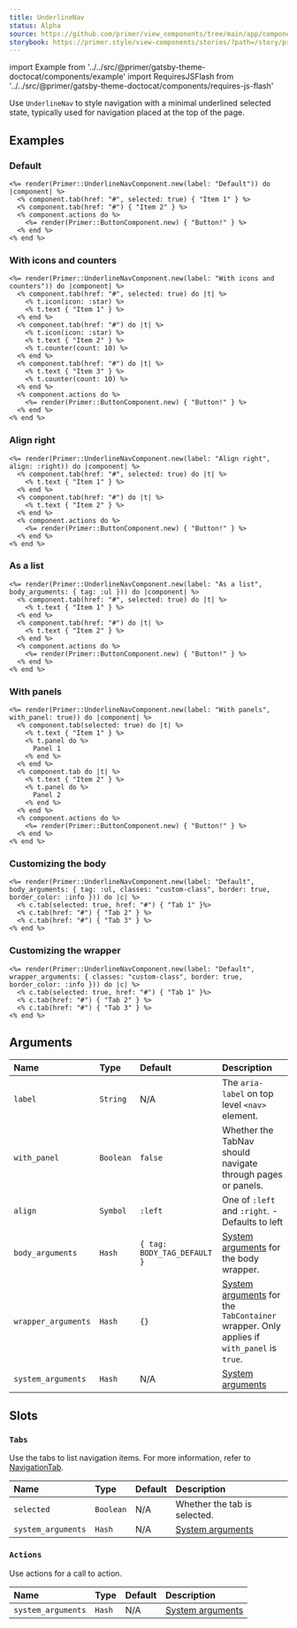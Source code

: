 ```yaml
---
title: UnderlineNav
status: Alpha
source: https://github.com/primer/view_components/tree/main/app/components/primer/underline_nav_component.rb
storybook: https://primer.style/view-components/stories/?path=/story/primer-underline-nav-component
---
```


import Example from '../../src/@primer/gatsby-theme-doctocat/components/example'
import RequiresJSFlash from '../../src/@primer/gatsby-theme-doctocat/components/requires-js-flash'

<RequiresJSFlash />

<!-- Warning: AUTO-GENERATED file, do not edit. Add code comments to your Ruby instead <3 -->

Use `UnderlineNav` to style navigation with a minimal
underlined selected state, typically used for navigation placed at the top
of the page.

## Examples

### Default

<Example src="  <nav aria-label='Default' data-view-component='true' class='UnderlineNav'>    <div data-view-component='true' class='UnderlineNav-body'>          <a href='#' aria-current='page' data-view-component='true' class='UnderlineNav-item'>          Item 1    </a>          <a href='#' data-view-component='true' class='UnderlineNav-item'>          Item 2    </a></div>      <div data-view-component='true' class='UnderlineNav-actions'>    <button type='button' data-view-component='true' class='btn'>    Button!  </button></div></nav>" />

```erb
<%= render(Primer::UnderlineNavComponent.new(label: "Default")) do |component| %>
  <% component.tab(href: "#", selected: true) { "Item 1" } %>
  <% component.tab(href: "#") { "Item 2" } %>
  <% component.actions do %>
    <%= render(Primer::ButtonComponent.new) { "Button!" } %>
  <% end %>
<% end %>
```

### With icons and counters

<Example src="  <nav aria-label='With icons and counters' data-view-component='true' class='UnderlineNav'>    <div data-view-component='true' class='UnderlineNav-body'>          <a href='#' aria-current='page' data-view-component='true' class='UnderlineNav-item'>    <svg aria-hidden='true' viewBox='0 0 16 16' version='1.1' data-view-component='true' height='16' width='16' class='octicon octicon-star UnderlineNav-octicon'>    <path fill-rule='evenodd' d='M8 .25a.75.75 0 01.673.418l1.882 3.815 4.21.612a.75.75 0 01.416 1.279l-3.046 2.97.719 4.192a.75.75 0 01-1.088.791L8 12.347l-3.766 1.98a.75.75 0 01-1.088-.79l.72-4.194L.818 6.374a.75.75 0 01.416-1.28l4.21-.611L7.327.668A.75.75 0 018 .25zm0 2.445L6.615 5.5a.75.75 0 01-.564.41l-3.097.45 2.24 2.184a.75.75 0 01.216.664l-.528 3.084 2.769-1.456a.75.75 0 01.698 0l2.77 1.456-.53-3.084a.75.75 0 01.216-.664l2.24-2.183-3.096-.45a.75.75 0 01-.564-.41L8 2.694v.001z'></path></svg>      <span data-view-component='true'>Item 1</span>    </a>          <a href='#' data-view-component='true' class='UnderlineNav-item'>    <svg aria-hidden='true' viewBox='0 0 16 16' version='1.1' data-view-component='true' height='16' width='16' class='octicon octicon-star UnderlineNav-octicon'>    <path fill-rule='evenodd' d='M8 .25a.75.75 0 01.673.418l1.882 3.815 4.21.612a.75.75 0 01.416 1.279l-3.046 2.97.719 4.192a.75.75 0 01-1.088.791L8 12.347l-3.766 1.98a.75.75 0 01-1.088-.79l.72-4.194L.818 6.374a.75.75 0 01.416-1.28l4.21-.611L7.327.668A.75.75 0 018 .25zm0 2.445L6.615 5.5a.75.75 0 01-.564.41l-3.097.45 2.24 2.184a.75.75 0 01.216.664l-.528 3.084 2.769-1.456a.75.75 0 01.698 0l2.77 1.456-.53-3.084a.75.75 0 01.216-.664l2.24-2.183-3.096-.45a.75.75 0 01-.564-.41L8 2.694v.001z'></path></svg>      <span data-view-component='true'>Item 2</span>    <span title='10' data-view-component='true' class='Counter'>10</span></a>          <a href='#' data-view-component='true' class='UnderlineNav-item'>          <span data-view-component='true'>Item 3</span>    <span title='10' data-view-component='true' class='Counter'>10</span></a></div>      <div data-view-component='true' class='UnderlineNav-actions'>    <button type='button' data-view-component='true' class='btn'>    Button!  </button></div></nav>" />

```erb
<%= render(Primer::UnderlineNavComponent.new(label: "With icons and counters")) do |component| %>
  <% component.tab(href: "#", selected: true) do |t| %>
    <% t.icon(icon: :star) %>
    <% t.text { "Item 1" } %>
  <% end %>
  <% component.tab(href: "#") do |t| %>
    <% t.icon(icon: :star) %>
    <% t.text { "Item 2" } %>
    <% t.counter(count: 10) %>
  <% end %>
  <% component.tab(href: "#") do |t| %>
    <% t.text { "Item 3" } %>
    <% t.counter(count: 10) %>
  <% end %>
  <% component.actions do %>
    <%= render(Primer::ButtonComponent.new) { "Button!" } %>
  <% end %>
<% end %>
```

### Align right

<Example src="  <nav aria-label='Align right' data-view-component='true' class='UnderlineNav UnderlineNav--right'>      <div data-view-component='true' class='UnderlineNav-actions'>    <button type='button' data-view-component='true' class='btn'>    Button!  </button></div>    <div data-view-component='true' class='UnderlineNav-body'>          <a href='#' aria-current='page' data-view-component='true' class='UnderlineNav-item'>          <span data-view-component='true'>Item 1</span>    </a>          <a href='#' data-view-component='true' class='UnderlineNav-item'>          <span data-view-component='true'>Item 2</span>    </a></div></nav>" />

```erb
<%= render(Primer::UnderlineNavComponent.new(label: "Align right", align: :right)) do |component| %>
  <% component.tab(href: "#", selected: true) do |t| %>
    <% t.text { "Item 1" } %>
  <% end %>
  <% component.tab(href: "#") do |t| %>
    <% t.text { "Item 2" } %>
  <% end %>
  <% component.actions do %>
    <%= render(Primer::ButtonComponent.new) { "Button!" } %>
  <% end %>
<% end %>
```

### As a list

<Example src="  <nav aria-label='As a list' data-view-component='true' class='UnderlineNav'>    <ul data-view-component='true' class='UnderlineNav-body list-style-none'>        <li data-view-component='true' class='d-flex'>  <a href='#' aria-current='page' data-view-component='true' class='UnderlineNav-item'>          <span data-view-component='true'>Item 1</span>    </a></li>        <li data-view-component='true' class='d-flex'>  <a href='#' data-view-component='true' class='UnderlineNav-item'>          <span data-view-component='true'>Item 2</span>    </a></li></ul>      <div data-view-component='true' class='UnderlineNav-actions'>    <button type='button' data-view-component='true' class='btn'>    Button!  </button></div></nav>" />

```erb
<%= render(Primer::UnderlineNavComponent.new(label: "As a list", body_arguments: { tag: :ul })) do |component| %>
  <% component.tab(href: "#", selected: true) do |t| %>
    <% t.text { "Item 1" } %>
  <% end %>
  <% component.tab(href: "#") do |t| %>
    <% t.text { "Item 2" } %>
  <% end %>
  <% component.actions do %>
    <%= render(Primer::ButtonComponent.new) { "Button!" } %>
  <% end %>
<% end %>
```

### With panels

<Example src="<tab-container data-view-component='true'>  <div data-view-component='true' class='UnderlineNav'>    <div role='tablist' aria-label='With panels' data-view-component='true' class='UnderlineNav-body'>          <button type='button' role='tab' aria-selected='true' data-view-component='true' class='UnderlineNav-item'>          <span data-view-component='true'>Item 1</span>    </button>          <button type='button' role='tab' data-view-component='true' class='UnderlineNav-item'>          <span data-view-component='true'>Item 2</span>    </button></div>      <div data-view-component='true' class='UnderlineNav-actions'>    <button type='button' data-view-component='true' class='btn'>    Button!  </button></div></div>      <div role='tabpanel' data-view-component='true'>      Panel 1</div>      <div role='tabpanel' hidden='hidden' data-view-component='true'>      Panel 2</div></tab-container>" />

```erb
<%= render(Primer::UnderlineNavComponent.new(label: "With panels", with_panel: true)) do |component| %>
  <% component.tab(selected: true) do |t| %>
    <% t.text { "Item 1" } %>
    <% t.panel do %>
      Panel 1
    <% end %>
  <% end %>
  <% component.tab do |t| %>
    <% t.text { "Item 2" } %>
    <% t.panel do %>
      Panel 2
    <% end %>
  <% end %>
  <% component.actions do %>
    <%= render(Primer::ButtonComponent.new) { "Button!" } %>
  <% end %>
<% end %>
```

### Customizing the body

<Example src="  <nav aria-label='Default' data-view-component='true' class='UnderlineNav'>    <ul data-view-component='true' class='UnderlineNav-body custom-class list-style-none border color-border-info'>        <li data-view-component='true' class='d-flex'>  <a href='#' aria-current='page' data-view-component='true' class='UnderlineNav-item'>          Tab 1    </a></li>        <li data-view-component='true' class='d-flex'>  <a href='#' data-view-component='true' class='UnderlineNav-item'>          Tab 2    </a></li>        <li data-view-component='true' class='d-flex'>  <a href='#' data-view-component='true' class='UnderlineNav-item'>          Tab 3    </a></li></ul>      </nav>" />

```erb
<%= render(Primer::UnderlineNavComponent.new(label: "Default", body_arguments: { tag: :ul, classes: "custom-class", border: true, border_color: :info })) do |c| %>
  <% c.tab(selected: true, href: "#") { "Tab 1" }%>
  <% c.tab(href: "#") { "Tab 2" } %>
  <% c.tab(href: "#") { "Tab 3" } %>
<% end %>
```

### Customizing the wrapper

<Example src="  <nav aria-label='Default' data-view-component='true' class='UnderlineNav'>    <div data-view-component='true' class='UnderlineNav-body'>          <a href='#' aria-current='page' data-view-component='true' class='UnderlineNav-item'>          Tab 1    </a>          <a href='#' data-view-component='true' class='UnderlineNav-item'>          Tab 2    </a>          <a href='#' data-view-component='true' class='UnderlineNav-item'>          Tab 3    </a></div>      </nav>" />

```erb
<%= render(Primer::UnderlineNavComponent.new(label: "Default", wrapper_arguments: { classes: "custom-class", border: true, border_color: :info })) do |c| %>
  <% c.tab(selected: true, href: "#") { "Tab 1" }%>
  <% c.tab(href: "#") { "Tab 2" } %>
  <% c.tab(href: "#") { "Tab 3" } %>
<% end %>
```

## Arguments

| Name | Type | Default | Description |
| :- | :- | :- | :- |
| `label` | `String` | N/A | The `aria-label` on top level `<nav>` element. |
| `with_panel` | `Boolean` | `false` | Whether the TabNav should navigate through pages or panels. |
| `align` | `Symbol` | `:left` | One of `:left` and `:right`. - Defaults to left |
| `body_arguments` | `Hash` | `{ tag: BODY_TAG_DEFAULT }` | [System arguments](/system-arguments) for the body wrapper. |
| `wrapper_arguments` | `Hash` | `{}` | [System arguments](/system-arguments) for the `TabContainer` wrapper. Only applies if `with_panel` is `true`. |
| `system_arguments` | `Hash` | N/A | [System arguments](/system-arguments) |

## Slots

### `Tabs`

Use the tabs to list navigation items. For more information, refer to [NavigationTab](/components/navigationtab).

| Name | Type | Default | Description |
| :- | :- | :- | :- |
| `selected` | `Boolean` | N/A | Whether the tab is selected. |
| `system_arguments` | `Hash` | N/A | [System arguments](/system-arguments) |

### `Actions`

Use actions for a call to action.

| Name | Type | Default | Description |
| :- | :- | :- | :- |
| `system_arguments` | `Hash` | N/A | [System arguments](/system-arguments) |

